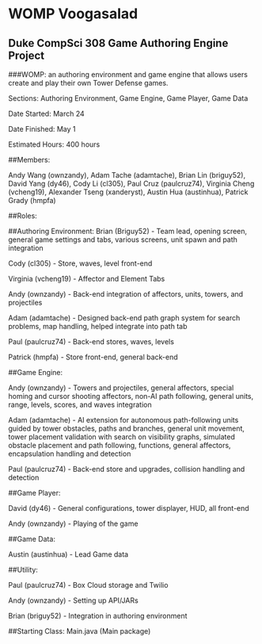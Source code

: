 # WOMP Voogasalad
Duke CompSci 308 Game Authoring Engine Project
------

###WOMP: an authoring environment and game engine that allows users create and play their own Tower Defense games.

Sections: Authoring Environment, Game Engine, Game Player, Game Data

Date Started: March 24

Date Finished: May 1

Estimated Hours: 400 hours

##Members:

Andy Wang (ownzandy), Adam Tache (adamtache), Brian Lin (briguy52), David Yang (dy46), Cody Li (cl305), Paul Cruz (paulcruz74), Virginia Cheng (vcheng19), Alexander Tseng (xanderyst), Austin Hua (austinhua), Patrick Grady (hmpfa)

##Roles:

##Authoring Environment:
Brian (Briguy52) - Team lead, opening screen, general game settings and tabs, various screens, unit spawn and path integration

Cody (cl305) - Store, waves, level front-end

Virginia (vcheng19) - Affector and Element Tabs

Andy (ownzandy) - Back-end integration of affectors, units, towers, and projectiles

Adam (adamtache) - Designed back-end path graph system for search problems, map handling, helped integrate into path tab

Paul (paulcruz74) - Back-end stores, waves, levels

Patrick (hmpfa) - Store front-end, general back-end

##Game Engine:

Andy (ownzandy) - Towers and projectiles, general affectors, special homing and cursor shooting affectors, non-AI path following, general units, range, levels, scores, and waves integration

Adam (adamtache) - AI extension for autonomous path-following units guided by tower obstacles, paths and branches, general unit movement, tower placement validation with search on visibility graphs, simulated obstacle placement and path following, functions, general affectors, encapsulation handling and detection

Paul (paulcruz74) - Back-end store and upgrades, collision handling and detection

##Game Player:

David (dy46) - General configurations, tower displayer, HUD, all front-end

Andy (ownzandy) - Playing of the game

##Game Data:

Austin (austinhua) - Lead Game data

##Utility:

Paul (paulcruz74) - Box Cloud storage and Twilio

Andy (ownzandy) - Setting up API/JARs

Brian (briguy52) - Integration in authoring environment

##Starting Class: Main.java (Main package)
